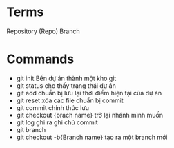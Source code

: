 # Terms

Repository (Repo)
Branch

# Commands

- git init Bến dự án thành một kho git
- git status cho thấy trạng thái dự án 
- git add chuẩn bị lưu lại thời điểm hiện tại của dự án
- git reset xóa các file chuẩn bị commit
- git commit chính thức lưu
- git checkout {brach name} trở lại nhánh mình muốn
- git log ghi ra ghi chú commit
- git branch
- git checkout -b{Branch name} tạo ra một branch mới